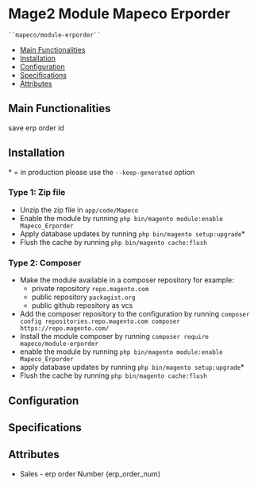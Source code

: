 # Mage2 Module Mapeco Erporder

    ``mapeco/module-erporder``

 - [Main Functionalities](#markdown-header-main-functionalities)
 - [Installation](#markdown-header-installation)
 - [Configuration](#markdown-header-configuration)
 - [Specifications](#markdown-header-specifications)
 - [Attributes](#markdown-header-attributes)


## Main Functionalities
save erp order id

## Installation
\* = in production please use the `--keep-generated` option

### Type 1: Zip file

 - Unzip the zip file in `app/code/Mapeco`
 - Enable the module by running `php bin/magento module:enable Mapeco_Erporder`
 - Apply database updates by running `php bin/magento setup:upgrade`\*
 - Flush the cache by running `php bin/magento cache:flush`

### Type 2: Composer

 - Make the module available in a composer repository for example:
    - private repository `repo.magento.com`
    - public repository `packagist.org`
    - public github repository as vcs
 - Add the composer repository to the configuration by running `composer config repositories.repo.magento.com composer https://repo.magento.com/`
 - Install the module composer by running `composer require mapeco/module-erporder`
 - enable the module by running `php bin/magento module:enable Mapeco_Erporder`
 - apply database updates by running `php bin/magento setup:upgrade`\*
 - Flush the cache by running `php bin/magento cache:flush`


## Configuration




## Specifications




## Attributes

 - Sales - erp order  Number (erp_order_num)

